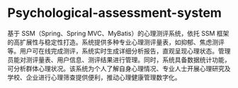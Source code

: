 # Psychological-assessment-system
基于 SSM（Spring、Spring MVC、MyBatis）的心理测评系统，依托 SSM 框架的高扩展性与稳定性打造。系统提供多种专业心理测评量表，如抑郁、焦虑测评等。用户可在线完成测评，系统实时生成详细分析报告，直观呈现心理状态。管理员能对测评量表、用户信息、测评结果进行管理。同时，系统具备数据统计功能，可分析群体心理状况。该系统为个人了解自身心理情况、专业人士开展心理研究及学校、企业进行心理筛查提供便利，推动心理健康管理数字化。 

